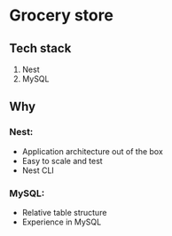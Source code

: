 # Grocery store
## Tech stack
<ol>
  <li>Nest</li>
  <li>MySQL</li>
</ol>

## Why
### Nest: 
<ul>
  <li>Application architecture out of the box</li>
  <li>Easy to scale and test</li>
  <li>Nest CLI</li>
</ul>

### MySQL:
<ul>
  <li>Relative table structure</li>
  <li>Experience in MySQL</li>
</ul>